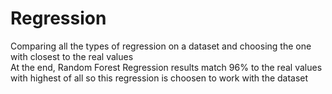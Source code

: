 # Regression
Comparing all the types of regression on a dataset and choosing the one with closest to the real values </br>
At the end, Random Forest Regression results match 96% to the real values with highest of all so this regression is choosen to work with the dataset
